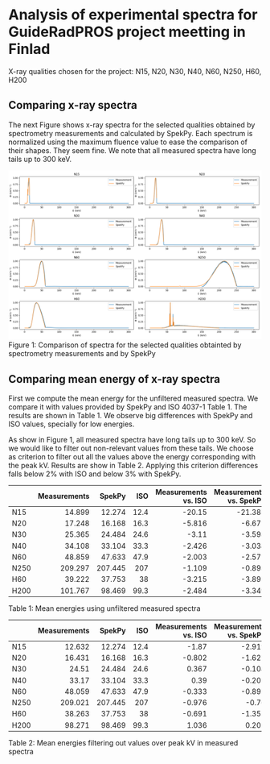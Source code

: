 # Analysis of experimental spectra for GuideRadPROS project meetting in Finlad

X-ray qualities chosen for the project:
N15, N20, N30, N40, N60, N250, H60, H200

## Comparing x-ray spectra

The next Figure shows x-ray spectra for the selected qualities obtained by spectrometry measurements and calculated by SpekPy.
Each spectrum is normalized using the maximum fluence value to ease the comparison of their shapes.
They seem fine.
We note that all measured spectra have long tails up to 300 keV.

![spectra](data/comparison/spectra.png)
Figure 1: Comparison of spectra for the selected qualities obtainted by spectrometry measurements and by SpekPy

## Comparing mean energy of x-ray spectra

First we compute the mean energy for the unfiltered measured spectra.
We compare it with values provided by SpekPy and ISO 4037-1 Table 1.
The results are shown in Table 1.
We observe big differences with SpekPy and ISO values, specially for low energies.

As show in Figure 1, all measured spectra have long tails up to 300 keV. 
So we would like to filter out non-relevant values from these tails.
We choose as criterion to filter out all the values above the energy corresponding with the peak kV.
Results are show in Table 2.
Applying this criterion differences falls below 2% with ISO and below 3% with SpekPy.

|      |   Measurements |   SpekPy |   ISO |   Measurements vs. ISO |   Measurements vs. SpekPy |   SpekPy vs. ISO |
|:-----|---------------:|---------:|------:|-----------------------:|--------------------------:|-----------------:|
| N15  |         14.899 |   12.274 |  12.4 |                -20.15  |                   -21.388 |            1.019 |
| N20  |         17.248 |   16.168 |  16.3 |                 -5.816 |                    -6.677 |            0.807 |
| N30  |         25.365 |   24.484 |  24.6 |                 -3.11  |                    -3.598 |            0.471 |
| N40  |         34.108 |   33.104 |  33.3 |                 -2.426 |                    -3.034 |            0.59  |
| N60  |         48.859 |   47.633 |  47.9 |                 -2.003 |                    -2.575 |            0.557 |
| N250 |        209.297 |  207.445 | 207   |                 -1.109 |                    -0.893 |           -0.215 |
| H60  |         39.222 |   37.753 |  38   |                 -3.215 |                    -3.891 |            0.651 |
| H200 |        101.767 |   98.469 |  99.3 |                 -2.484 |                    -3.349 |            0.837 |
Table 1: Mean energies using unfiltered measured spectra

|      |   Measurements |   SpekPy |   ISO |   Measurements vs. ISO |   Measurements vs. SpekPy |   SpekPy vs. ISO |
|:-----|---------------:|---------:|------:|-----------------------:|--------------------------:|-----------------:|
| N15  |         12.632 |   12.274 |  12.4 |                 -1.87  |                    -2.919 |            1.019 |
| N20  |         16.431 |   16.168 |  16.3 |                 -0.802 |                    -1.622 |            0.807 |
| N30  |         24.51  |   24.484 |  24.6 |                  0.367 |                    -0.104 |            0.471 |
| N40  |         33.17  |   33.104 |  33.3 |                  0.39  |                    -0.201 |            0.59  |
| N60  |         48.059 |   47.633 |  47.9 |                 -0.333 |                    -0.895 |            0.557 |
| N250 |        209.021 |  207.445 | 207   |                 -0.976 |                    -0.76  |           -0.215 |
| H60  |         38.263 |   37.753 |  38   |                 -0.691 |                    -1.351 |            0.651 |
| H200 |         98.271 |   98.469 |  99.3 |                  1.036 |                     0.201 |            0.837 |
Table 2: Mean energies filtering out values over peak kV in measured spectra



